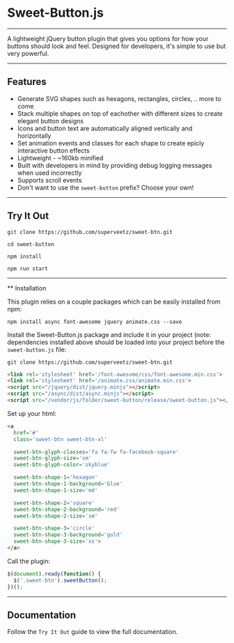 # Sweet-Button.js

---

A lightweight jQuery button plugin that gives you options for how your buttons should look and feel. Designed for developers, it's simple to use but very powerful.

---

## Features

* Generate SVG shapes such as hexagons, rectangles, circles, .. more to come
* Stack multiple shapes on top of eachother with different sizes to create elegant button designs
* Icons and button text are automatically aligned vertically and horizontally
* Set animation events and classes for each shape to create epicly interactive button effects
* Lightweight - ~160kb minified
* Built with developers in mind by providing debug logging messages when used incorrectly
* Supports scroll events
* Don't want to use the `sweet-button` prefix? Choose your own!

---

## Try It Out

`git clone https://github.com/superveetz/sweet-btn.git`

`cd sweet-button`

`npm install`

`npm run start`

---

** Installation

This plugin relies on a couple packages which can be easily installed from npm:

`npm install async font-awesome jquery animate.css --save`

Install the Sweet-Button.js package and include it in your project (note: dependencies installed above should be loaded into your project before the `sweet-button.js` file:

`git clone https://github.com/superveetz/sweet-btn.git`

```html
<link rel='stylesheet' href='/font-awesome/css/font-awesome.min.css'>
<link rel='stylesheet' href='/animate.css/animate.min.css'>
<script src="/jquery/dist/jquery.minjs"></script>
<script src="/async/dist/async.minjs"></script>
<script src="/vendor/js/folder/sweet-button/release/sweet-button.js"></script>
```

Set up your html:

```html
<a 
  href='#'
  class='sweet-btn sweet-btn-xl'

  sweet-btn-glyph-classes='fa fa-fw fa-facebook-square'
  sweet-btn-glyph-size='sm'
  sweet-btn-glyph-color='skyblue'

  sweet-btn-shape-1='hexagon'
  sweet-btn-shape-1-background='blue'
  sweet-btn-shape-1-size='md'

  sweet-btn-shape-2='square'
  sweet-btn-shape-2-background='red'
  sweet-btn-shape-2-size='sm'

  sweet-btn-shape-3='circle'
  sweet-btn-shape-3-background='gold'
  sweet-btn-shape-3-size='xs'>
</a>
```

Call the plugin:

```javascript
$(document).ready(function() {
  $('.sweet-btn').sweetButton();
})();
```

---

## Documentation

Follow the `Try It Out` guide to view the full documentation.

